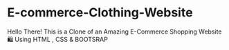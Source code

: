 
# E-commerce-Clothing-Website
Hello There! This is a Clone of an Amazing E-Commerce Shopping Website 🛍️ Using HTML , CSS &amp; BOOTSRAP




